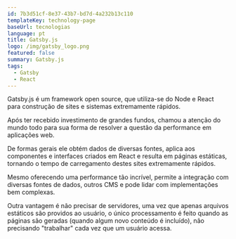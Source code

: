 ```yaml
---
id: 7b3d51cf-8e37-43b7-bd7d-4a232b13c110
templateKey: technology-page
baseUrl: tecnologias
language: pt
title: Gatsby.js
logo: /img/gatsby_logo.png
featured: false
summary: Gatsby.js
tags:
  - Gatsby
  - React
---
```

Gatsby.js é um framework open source, que utiliza-se do Node e React para construção de sites e sistemas extremamente rápidos.

Após ter recebido investimento de grandes fundos, chamou a atenção do mundo todo para sua forma de resolver a questão da performance em aplicações web.

De formas gerais ele obtém dados de diversas fontes, aplica aos componentes e interfaces criados em React e resulta em páginas estáticas, tornando o tempo de carregamento destes sites extremamente rápidos.

Mesmo oferecendo uma performance tão incrível, permite a integração com diversas fontes de dados, outros CMS e pode lidar com implementações bem complexas.

Outra vantagem é não precisar de servidores, uma vez que apenas arquivos estáticos são providos ao usuário, o único processamento é feito quando as páginas são geradas (quando algum novo conteúdo é incluído), não precisando "trabalhar" cada vez que um usuário acessa.
